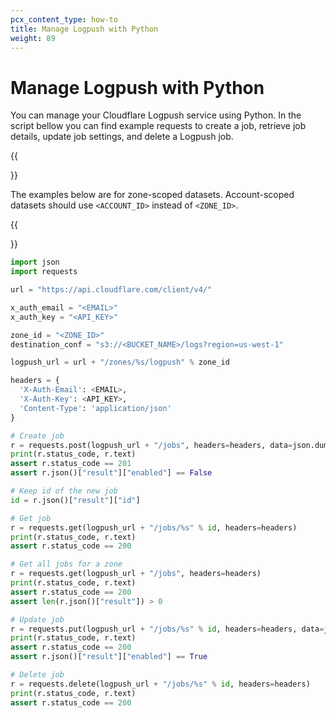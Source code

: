 ```yaml
---
pcx_content_type: how-to
title: Manage Logpush with Python
weight: 89
---
```


# Manage Logpush with Python

You can manage your Cloudflare Logpush service using Python. In the script bellow you can find example requests to create a job, retrieve job details, update job settings, and delete a Logpush job.

{{<Aside type="note">}}

The examples below are for zone-scoped datasets. Account-scoped datasets should use `<ACCOUNT_ID>` instead of `<ZONE_ID>`.

{{</Aside>}}

```python
import json
import requests

url = "https://api.cloudflare.com/client/v4/"

x_auth_email = "<EMAIL>"
x_auth_key = "<API_KEY>"

zone_id = "<ZONE_ID>"
destination_conf = "s3://<BUCKET_NAME>/logs?region=us-west-1"

logpush_url = url + "/zones/%s/logpush" % zone_id

headers = {
  'X-Auth-Email': <EMAIL>,
  'X-Auth-Key': <API_KEY>,
  'Content-Type': 'application/json'
}

# Create job
r = requests.post(logpush_url + "/jobs", headers=headers, data=json.dumps({"destination_conf":destination_conf}))
print(r.status_code, r.text)
assert r.status_code == 201
assert r.json()["result"]["enabled"] == False

# Keep id of the new job
id = r.json()["result"]["id"]

# Get job
r = requests.get(logpush_url + "/jobs/%s" % id, headers=headers)
print(r.status_code, r.text)
assert r.status_code == 200

# Get all jobs for a zone
r = requests.get(logpush_url + "/jobs", headers=headers)
print(r.status_code, r.text)
assert r.status_code == 200
assert len(r.json()["result"]) > 0

# Update job
r = requests.put(logpush_url + "/jobs/%s" % id, headers=headers, data=json.dumps({"enabled":True}))
print(r.status_code, r.text)
assert r.status_code == 200
assert r.json()["result"]["enabled"] == True

# Delete job
r = requests.delete(logpush_url + "/jobs/%s" % id, headers=headers)
print(r.status_code, r.text)
assert r.status_code == 200
```
